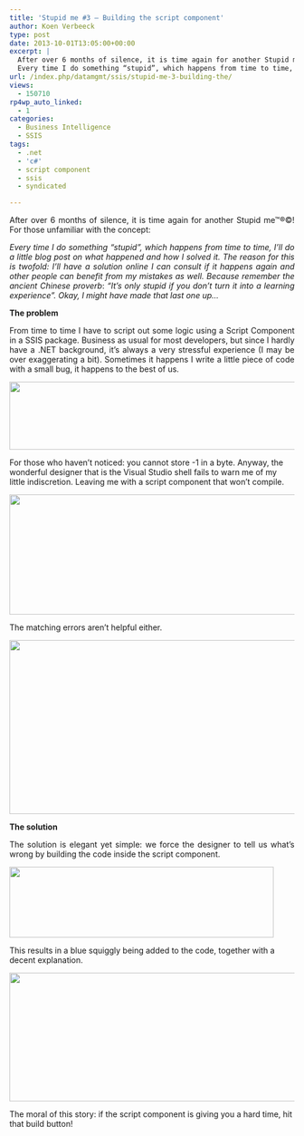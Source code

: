 ```yaml
---
title: 'Stupid me #3 – Building the script component'
author: Koen Verbeeck
type: post
date: 2013-10-01T13:05:00+00:00
excerpt: |
  After over 6 months of silence, it is time again for another Stupid me™®©! For those unfamiliar with the concept:
  Every time I do something “stupid”, which happens from time to time, I’ll do a little blog post on what happened and how I solved it. The&hellip;
url: /index.php/datamgmt/ssis/stupid-me-3-building-the/
views:
  - 150710
rp4wp_auto_linked:
  - 1
categories:
  - Business Intelligence
  - SSIS
tags:
  - .net
  - 'c#'
  - script component
  - ssis
  - syndicated

---
```

<p style="text-align: justify;">
  After over 6 months of silence, it is time again for another Stupid me™®©! For those unfamiliar with the concept:
</p>

<p style="text-align: justify;">
  <em>Every time I do something “stupid”, which happens from time to time, I’ll do a little blog post on what happened and how I solved it. The reason for this is twofold: I’ll have a solution online I can consult if it happens again and other people can benefit from my mistakes as well. Because remember the ancient Chinese proverb</em>: <em>“It’s only stupid if you don’t turn it into a learning experience”. Okay, I might have made that last one up…</em>
</p>

<p style="text-align: justify;">
  <strong>The problem</strong>
</p>

<p style="text-align: justify;">
  From time to time I have to script out some logic using a Script Component in a SSIS package. Business as usual for most developers, but since I hardly have a .NET background, it’s always a very stressful experience (I may be over exaggerating a bit). Sometimes it happens I write a little piece of code with a small bug, it happens to the best of us.
</p>

<p style="text-align: justify;">
  <a href="/media/users/koenverbeeck/StupidMe3/introducebug.PNG?mtime=1380632628"><img src="/wp-content/uploads/users/koenverbeeck/StupidMe3/introducebug.PNG?mtime=1380632628" alt="" width="540" height="120" /></a>
</p>

<span style="text-align: justify;">For those who haven’t noticed: you cannot store -1 in a byte. Anyway, the wonderful designer that is the Visual Studio shell fails to warn me of my little indiscretion. Leaving me with a script component that won’t compile.</span>

<p style="text-align: justify;">
  <a href="/media/users/koenverbeeck/StupidMe3/nocompile.PNG?mtime=1380632628"><img src="/wp-content/uploads/users/koenverbeeck/StupidMe3/nocompile.PNG?mtime=1380632628" alt="" width="676" height="212" /></a>
</p>

<span style="text-align: justify;">The matching errors aren’t helpful either.</span>

<p style="text-align: justify;">
  <a href="/media/users/koenverbeeck/StupidMe3/errors.PNG?mtime=1380632628"><img src="/wp-content/uploads/users/koenverbeeck/StupidMe3/errors.PNG?mtime=1380632628" alt="" width="853" height="307" /></a>
</p>

<span style="font-weight: bold; text-align: justify;">The solution</span>

<p style="text-align: justify;">
  The solution is elegant yet simple: we force the designer to tell us what’s wrong by building the code inside the script component.
</p>

<p style="text-align: justify;">
  <a href="/media/users/koenverbeeck/StupidMe3/button.PNG?mtime=1380632628"><img src="/wp-content/uploads/users/koenverbeeck/StupidMe3/button.PNG?mtime=1380632628" alt="" width="467" height="125" /></a>
</p>

<span style="text-align: justify;">This results in a blue squiggly being added to the code, together with a decent explanation.</span>

<p style="text-align: justify;">
  <a href="/media/users/koenverbeeck/StupidMe3/buildscript.PNG?mtime=1380632628"><img src="/wp-content/uploads/users/koenverbeeck/StupidMe3/buildscript.PNG?mtime=1380632628" alt="" width="559" height="227" /></a>
</p>

<span style="text-align: justify;">The moral of this story: if the script component is giving you a hard time, hit that build button!</span>